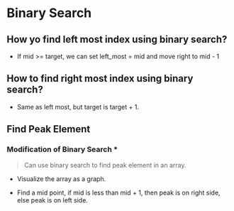 # Binary Search

## How yo find left most index using binary search?

- If mid >= target, we can set left_most = mid and move right to mid - 1

## How to find right most index using binary search?

- Same as left most, but target is target + 1.

## Find Peak Element

### Modification of Binary Search *

> Can use binary search to find peak element in an array.

- Visualize the array as a graph.

- Find a mid point, if mid is less than mid + 1, then peak is on right side, else peak is on left side.

```python